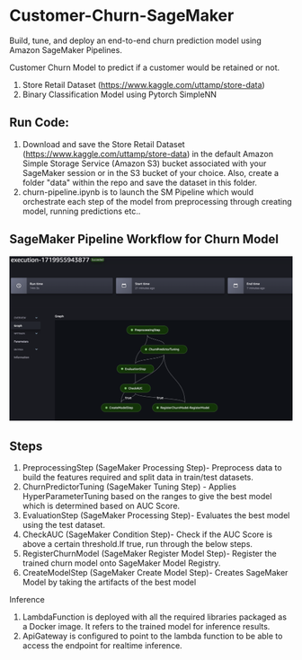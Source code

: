 # Customer-Churn-SageMaker
Build, tune, and deploy an end-to-end churn prediction model using Amazon SageMaker Pipelines.


Customer Churn Model to predict if a customer would be retained or not.
1. Store Retail Dataset (https://www.kaggle.com/uttamp/store-data)
2. Binary Classification Model using Pytorch SimpleNN


## Run Code:
1. Download and save the Store Retail Dataset (https://www.kaggle.com/uttamp/store-data) in the default Amazon Simple Storage Service (Amazon S3) bucket associated with your SageMaker session or in the S3 bucket of your choice. Also, create a folder "data" within the repo and save the dataset in this folder.
2. churn-pipeline.ipynb is to launch the SM Pipeline which would orchestrate each step of the model from preprocessing through creating model, running predictions etc..

## SageMaker Pipeline Workflow for Churn Model
![plot](outputs/Sagemaker-pipeline.png)

## Steps
1. PreprocessingStep (SageMaker Processing Step)-  Preprocess data to build the features required and split data in train/test datasets.
2. ChurnPredictorTuning (SageMaker Tuning Step) - Applies HyperParameterTuning based on the ranges to give the best model which is determined based on AUC Score.
3. EvaluationStep (SageMaker Processing Step)- Evaluates the best model using the test dataset.
4. CheckAUC (SageMaker Condition Step)- Check if the AUC Score is above a certain threshold.If true, run through the below steps.
5. RegisterChurnModel (SageMaker Register Model Step)- Register the trained churn model onto SageMaker Model Registry.
6. CreateModelStep (SageMaker Create Model Step)- Creates SageMaker Model by taking the artifacts of the best model

Inference
1. LambdaFunction is deployed with all the required libraries packaged as a Docker image. It refers to the trained model for inference results.
2. ApiGateway is configured to point to the lambda function to be able to access the endpoint for realtime inference.